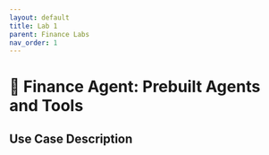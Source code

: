 ```yaml
---
layout: default
title: Lab 1
parent: Finance Labs
nav_order: 1
---
```

<!-- ---
layout: page
title: Finance Lab 1
# permalink: /lab1/
nav_order: 2
--- -->
# 🏦 Finance Agent: Prebuilt Agents and Tools

## Use Case Description


